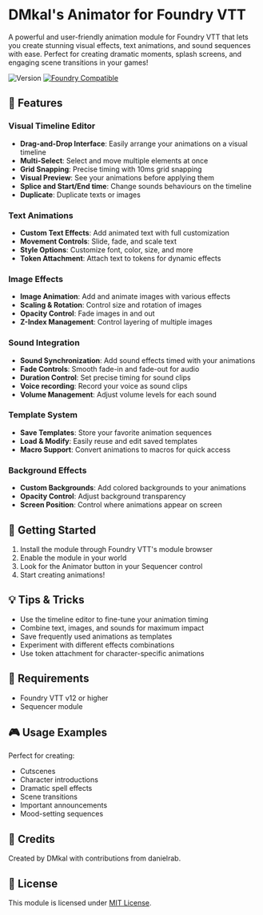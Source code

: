 # DMkal's Animator for Foundry VTT

A powerful and user-friendly animation module for Foundry VTT that lets you create stunning visual effects, text animations, and sound sequences with ease. Perfect for creating dramatic moments, splash screens, and engaging scene transitions in your games!

![Version](https://img.shields.io/badge/version-1.0.2-blue)
[![Foundry Compatible](https://img.shields.io/badge/Foundry-v12-green)](https://foundryvtt.com/)

## 🎨 Features

### Visual Timeline Editor
- **Drag-and-Drop Interface**: Easily arrange your animations on a visual timeline
- **Multi-Select**: Select and move multiple elements at once
- **Grid Snapping**: Precise timing with 10ms grid snapping
- **Visual Preview**: See your animations before applying them
- **Splice and Start/End time**: Change sounds behaviours on the timeline
- **Duplicate**: Duplicate texts or images

### Text Animations
- **Custom Text Effects**: Add animated text with full customization
- **Movement Controls**: Slide, fade, and scale text
- **Style Options**: Customize font, color, size, and more
- **Token Attachment**: Attach text to tokens for dynamic effects

### Image Effects
- **Image Animation**: Add and animate images with various effects
- **Scaling & Rotation**: Control size and rotation of images
- **Opacity Control**: Fade images in and out
- **Z-Index Management**: Control layering of multiple images

### Sound Integration
- **Sound Synchronization**: Add sound effects timed with your animations
- **Fade Controls**: Smooth fade-in and fade-out for audio
- **Duration Control**: Set precise timing for sound clips
- **Voice recording**: Record your voice as sound clips
- **Volume Management**: Adjust volume levels for each sound

### Template System
- **Save Templates**: Store your favorite animation sequences
- **Load & Modify**: Easily reuse and edit saved templates
- **Macro Support**: Convert animations to macros for quick access

### Background Effects
- **Custom Backgrounds**: Add colored backgrounds to your animations
- **Opacity Control**: Adjust background transparency
- **Screen Position**: Control where animations appear on screen

## 🚀 Getting Started

1. Install the module through Foundry VTT's module browser
2. Enable the module in your world
3. Look for the Animator button in your Sequencer control
4. Start creating animations!

## 💡 Tips & Tricks

- Use the timeline editor to fine-tune your animation timing
- Combine text, images, and sounds for maximum impact
- Save frequently used animations as templates
- Experiment with different effects combinations
- Use token attachment for character-specific animations

## 🔧 Requirements

- Foundry VTT v12 or higher
- Sequencer module

## 🎮 Usage Examples

Perfect for creating:
- Cutscenes
- Character introductions
- Dramatic spell effects
- Scene transitions
- Important announcements
- Mood-setting sequences

## 🤝 Credits

Created by DMkal with contributions from danielrab.

## 📝 License

This module is licensed under [MIT License](LICENSE).
